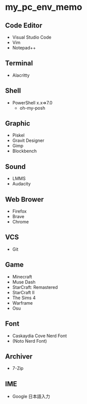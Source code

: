 # my_pc_env_memo

## Code Editor
- Visual Studio Code
- Vim
- Notepad++

## Terminal
- Alacritty

## Shell
- PowerShell x.x=>7.0
  - oh-my-posh

## Graphic
- Piskel
- Gravit Designer
- Gimp
- Blockbench

## Sound
- LMMS
- Audacity

## Web Brower
- Firefox
- Brave
- Chrome

## VCS
- Git

## Game
- Minecraft
- Muse Dash
- StarCraft: Remastered
- StarCraft II
- The Sims 4
- Warframe
- Osu

## Font
- Caskaydia Cove Nerd Font
- (Noto Nerd Font)

## Archiver
- 7-Zip

## IME
- Google 日本語入力


